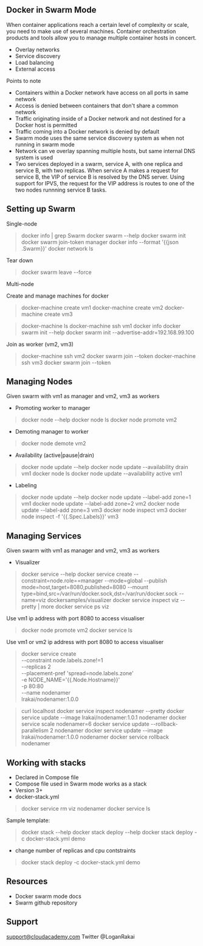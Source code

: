 Docker in Swarm Mode
--------------------

When container applications reach a certain level of complexity or scale, you need to make use of several machines. Container orchestration products and tools allow you to manage multiple container hosts in concert.

- Overlay networks
- Service discovery
- Load balancing
- External access

Points to note
- Containers within a Docker network have access on all ports in same network
- Access is denied between containers that don't share a common network
- Traffic originating inside of a Docker network and not destined for a Docker host is permitted
- Traffic coming into a Docker network is denied by default
- Swarm mode uses the same service discovery system as when not running in swarm mode
- Network can ve overlay spanning multiple hosts, but same internal DNS system is used
- Two services deployed in a swarm, service A, with one replica and service B, with two replicas. When service A makes a request for service B, the VIP of service B is resolved by the DNS server. Using support for IPVS, the request for the VIP address is routes to one of the two nodes runnning service B tasks.


Setting up Swarm
-----------------

Single-node

> docker info | grep Swarm
> docker swarm --help
> docker swarm init
> docker swarm join-token manager
> docker info --format '{{json .Swarm}}'
> docker network ls

Tear down
> docker swarm leave --force

Multi-node

Create and manage machines for docker
> docker-machine create vm1
> docker-machine create vm2
> docker-machine create vm3

> docker-machine ls
> docker-machine ssh vm1
> docker info
> docker swarm init --help
> docker swarm init --advertise-addr=192.168.99.100

Join as worker (vm2, vm3)
> docker-machine ssh vm2
> docker swarm join --token <token-provided-from-init> <IP address>
> docker-machine ssh vm3
> docker swarm join --token <token-provided-from-init> <IP address>

Managing Nodes
--------------
Given swarm with vm1 as manager and vm2, vm3 as workers

- Promoting worker to manager
> docker node --help
> docker node ls
> docker node promote vm2

- Demoting manager to worker
> docker node demote vm2

- Availability (active|pause|drain)
> docker node update --help
> docker node update --availability drain vm1
> docker node ls
> docker node update --availability active vm1

- Labeling
> docker node update --help
> docker node update --label-add zone=1 vm1
> docker node update --label-add zone=2 vm2
> docker node update --label-add zone=3 vm3
> docker node inspect vm3
> docker node inspect -f '{{.Spec.Labels}}' vm3

Managing Services
-----------------
Given swarm with vm1 as manager and vm2, vm3 as workers

- Visualizer 
> docker service --help
> docker service create --constraint=node.role==manager --mode=global --publish mode=host,target=8080,published=8080 --mount type=bind,src=/var/run/docker.sock,dst=/var/run/docker.sock --name=viz dockersamples/visualizer
> docker service inspect viz --pretty | more
> docker service ps viz

Use vm1 ip address with port 8080 to access visualiser

> docker node promote vm2
> docker service ls

Use vm1 or vm2 ip address with port 8080 to access visualiser

> docker service create \
	--constraint node.labels.zone!=1 \
	--replicas 2 \
	--placement-pref 'spread=node.labels.zone' \
	-e NODE_NAME='{{.Node.Hostname}}' \
	-p 80:80 \
	--name nodenamer \
	lrakai/nodenamer:1.0.0

> curl localhost
> docker service inspect nodenamer --pretty
> docker service update --image lrakai/nodenamer:1.0.1 nodenamer
> docker service scale nodenamer=6
> docker service update --rollback-parallelism 2 nodenamer
> docker service update --image lrakai/nodenamer:1.0.0 nodenamer
> docker service rollback nodenamer

Working with stacks
-------------------

- Declared in Compose file
- Compose file used in Swarm mode works as a stack
- Version 3+
- docker-stack.yml

> docker service rm viz nodenamer
> docker service ls

Sample template: 

> docker stack --help
> docker stack deploy --help
> docker stack deploy -c docker-stack.yml demo

- change number of replicas and cpu contstraints
> docker stack deploy -c docker-stack.yml demo

Resources
---------

- Docker swarm mode docs
- Swarm github repository

Support
-------
support@cloudacademy.com
Twitter @LoganRakai